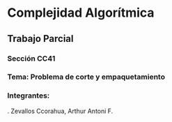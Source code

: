 # Complejidad Algorítmica

## Trabajo Parcial

### Sección CC41

### Tema: Problema de corte y empaquetamiento 

###      Integrantes:

. Zevallos Ccorahua, Arthur Antoni F.

